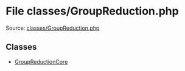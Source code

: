 File classes/GroupReduction.php
=========

Source: [classes/GroupReduction.php](https://github.com/PrestaShop/PrestaShop/blob/1.5.2.0/classes/GroupReduction.php)


Classes
-------

* [GroupReductionCore](class.GroupReductionCore.md)

